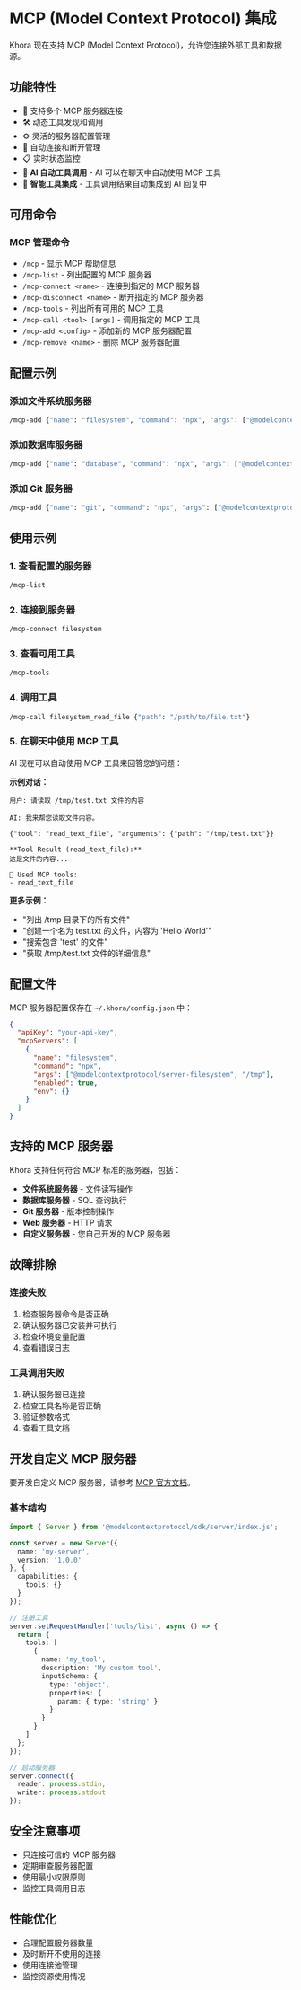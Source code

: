 
# MCP (Model Context Protocol) 集成

Khora 现在支持 MCP (Model Context Protocol)，允许您连接外部工具和数据源。

## 功能特性

- 🔌 支持多个 MCP 服务器连接
- 🛠️ 动态工具发现和调用
- ⚙️ 灵活的服务器配置管理
- 🔄 自动连接和断开管理
- 📋 实时状态监控
- 🤖 **AI 自动工具调用** - AI 可以在聊天中自动使用 MCP 工具
- 🔧 **智能工具集成** - 工具调用结果自动集成到 AI 回复中

## 可用命令

### MCP 管理命令

- `/mcp` - 显示 MCP 帮助信息
- `/mcp-list` - 列出配置的 MCP 服务器
- `/mcp-connect <name>` - 连接到指定的 MCP 服务器
- `/mcp-disconnect <name>` - 断开指定的 MCP 服务器
- `/mcp-tools` - 列出所有可用的 MCP 工具
- `/mcp-call <tool> [args]` - 调用指定的 MCP 工具
- `/mcp-add <config>` - 添加新的 MCP 服务器配置
- `/mcp-remove <name>` - 删除 MCP 服务器配置

## 配置示例

### 添加文件系统服务器

```bash
/mcp-add {"name": "filesystem", "command": "npx", "args": ["@modelcontextprotocol/server-filesystem", "/tmp"], "enabled": true}
```

### 添加数据库服务器

```bash
/mcp-add {"name": "database", "command": "npx", "args": ["@modelcontextprotocol/server-sqlite", "/path/to/database.db"], "enabled": true}
```

### 添加 Git 服务器

```bash
/mcp-add {"name": "git", "command": "npx", "args": ["@modelcontextprotocol/server-git", "/path/to/repo"], "enabled": true}
```

## 使用示例

### 1. 查看配置的服务器

```bash
/mcp-list
```

### 2. 连接到服务器

```bash
/mcp-connect filesystem
```

### 3. 查看可用工具

```bash
/mcp-tools
```

### 4. 调用工具

```bash
/mcp-call filesystem_read_file {"path": "/path/to/file.txt"}
```

### 5. 在聊天中使用 MCP 工具

AI 现在可以自动使用 MCP 工具来回答您的问题：

**示例对话：**
```
用户: 请读取 /tmp/test.txt 文件的内容

AI: 我来帮您读取文件内容。

{"tool": "read_text_file", "arguments": {"path": "/tmp/test.txt"}}

**Tool Result (read_text_file):**
这是文件的内容...

🔧 Used MCP tools:
- read_text_file
```

**更多示例：**
- "列出 /tmp 目录下的所有文件"
- "创建一个名为 test.txt 的文件，内容为 'Hello World'"
- "搜索包含 'test' 的文件"
- "获取 /tmp/test.txt 文件的详细信息"

## 配置文件

MCP 服务器配置保存在 `~/.khora/config.json` 中：

```json
{
  "apiKey": "your-api-key",
  "mcpServers": [
    {
      "name": "filesystem",
      "command": "npx",
      "args": ["@modelcontextprotocol/server-filesystem", "/tmp"],
      "enabled": true,
      "env": {}
    }
  ]
}
```

## 支持的 MCP 服务器

Khora 支持任何符合 MCP 标准的服务器，包括：

- **文件系统服务器** - 文件读写操作
- **数据库服务器** - SQL 查询执行
- **Git 服务器** - 版本控制操作
- **Web 服务器** - HTTP 请求
- **自定义服务器** - 您自己开发的 MCP 服务器

## 故障排除

### 连接失败

1. 检查服务器命令是否正确
2. 确认服务器已安装并可执行
3. 检查环境变量配置
4. 查看错误日志

### 工具调用失败

1. 确认服务器已连接
2. 检查工具名称是否正确
3. 验证参数格式
4. 查看工具文档

## 开发自定义 MCP 服务器

要开发自定义 MCP 服务器，请参考 [MCP 官方文档](https://modelcontextprotocol.io/)。

### 基本结构

```typescript
import { Server } from '@modelcontextprotocol/sdk/server/index.js';

const server = new Server({
  name: 'my-server',
  version: '1.0.0'
}, {
  capabilities: {
    tools: {}
  }
});

// 注册工具
server.setRequestHandler('tools/list', async () => {
  return {
    tools: [
      {
        name: 'my_tool',
        description: 'My custom tool',
        inputSchema: {
          type: 'object',
          properties: {
            param: { type: 'string' }
          }
        }
      }
    ]
  };
});

// 启动服务器
server.connect({
  reader: process.stdin,
  writer: process.stdout
});
```

## 安全注意事项

- 只连接可信的 MCP 服务器
- 定期审查服务器配置
- 使用最小权限原则
- 监控工具调用日志

## 性能优化

- 合理配置服务器数量
- 及时断开不使用的连接
- 使用连接池管理
- 监控资源使用情况
